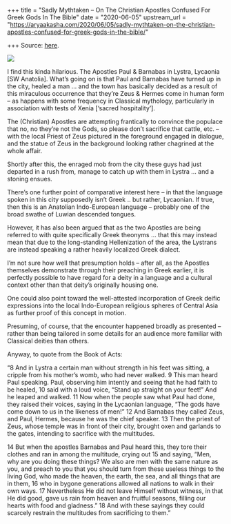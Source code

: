 +++
title = "Sadly Mythtaken – On The Christian Apostles Confused For Greek Gods In The Bible"
date = "2020-06-05"
upstream_url = "https://aryaakasha.com/2020/06/05/sadly-mythtaken-on-the-christian-apostles-confused-for-greek-gods-in-the-bible/"

+++
Source: [here](https://aryaakasha.com/2020/06/05/sadly-mythtaken-on-the-christian-apostles-confused-for-greek-gods-in-the-bible/).

![](https://aryaakasha.files.wordpress.com/2020/06/berchem_nicolaes_pietersz._-_paul_and_barnabas_at_lystra_-_1650.jpg?w=855)

I find this kinda hilarious. The Apostles Paul & Barnabas in Lystra,
Lycaonia \[SW Anatolia\]. What’s going on is that Paul and Barnabas have
turned up in the city, healed a man … and the town has basically decided
as a result of this miraculous occurrence that they’re Zeus & Hermes
come in human form – as happens with some frequency in Classical
mythology, particularly in association with tests of Xenia \[‘sacred
hospitality’\].

The (Christian) Apostles are attempting frantically to convince the
populace that no, no they’re not the Gods, so please don’t sacrifice
that cattle, etc. – with the local Priest of Zeus pictured in the
foreground engaged in dialogue, and the statue of Zeus in the background
looking rather chagrined at the whole affair.

Shortly after this, the enraged mob from the city these guys had just
departed in a rush from, manage to catch up with them in Lystra … and a
stoning ensues.

There’s one further point of comparative interest here – in that the
language spoken in this city supposedly isn’t Greek .. but rather,
Lycaonian. If true, then this is an Anatolian Indo-European language –
probably one of the broad swathe of Luwian descended tongues.

However, it has also been argued that as the two Apostles are being
referred to with quite specifically Greek theonyms … that this may
instead mean that due to the long-standing Hellenization of the area,
the Lystrans are instead speaking a rather heavily localized Greek
dialect.

I’m not sure how well that presumption holds – after all, as the
Apostles themselves demonstrate through their preaching in Greek
earlier, it is perfectly possible to have regard for a deity in a
language and a cultural context other than that deity’s originally
housing one.

One could also point toward the well-attested incorporation of Greek
deific expressions into the local Indo-European religious spheres of
Central Asia as further proof of this concept in motion.

Presuming, of course, that the encounter happened broadly as presented –
rather than being tailored in some details for an audience more familiar
with Classical deities than others.

Anyway, to quote from the Book of Acts:

“8 And in Lystra a certain man without strength in his feet was sitting,
a cripple from his mother’s womb, who had never walked. 9 This man heard
Paul speaking. Paul, observing him intently and seeing that he had faith
to be healed, 10 said with a loud voice, “Stand up straight on your
feet!” And he leaped and walked. 11 Now when the people saw what Paul
had done, they raised their voices, saying in the Lycaonian language,
“The gods have come down to us in the likeness of men!” 12 And Barnabas
they called Zeus, and Paul, Hermes, because he was the chief speaker. 13
Then the priest of Zeus, whose temple was in front of their city,
brought oxen and garlands to the gates, intending to sacrifice with the
multitudes.

14 But when the apostles Barnabas and Paul heard this, they tore their
clothes and ran in among the multitude, crying out 15 and saying, “Men,
why are you doing these things? We also are men with the same nature as
you, and preach to you that you should turn from these useless things to
the living God, who made the heaven, the earth, the sea, and all things
that are in them, 16 who in bygone generations allowed all nations to
walk in their own ways. 17 Nevertheless He did not leave Himself without
witness, in that He did good, gave us rain from heaven and fruitful
seasons, filling our hearts with food and gladness.” 18 And with these
sayings they could scarcely restrain the multitudes from sacrificing to
them.”
